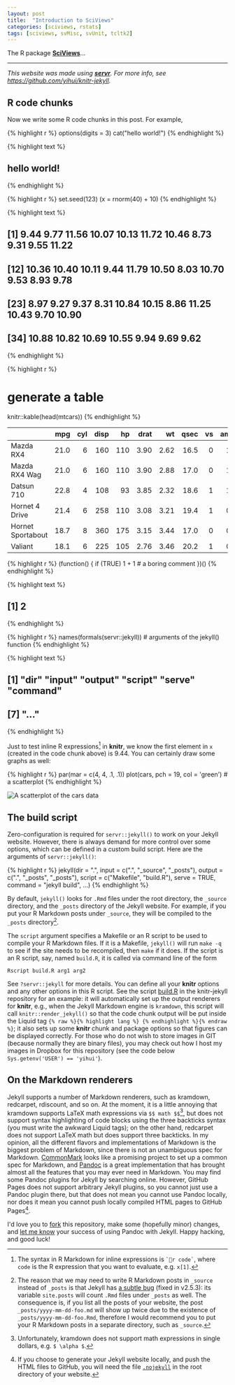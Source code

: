 ```yaml
---
layout: post
title:  "Introduction to SciViews"
categories: [sciviews, rstats]
tags: [sciviews, svMisc, svUnit, tcltk2]
---
```


The R package [**SciViews**](https://github.com/phgrosjean/SciViews)...


----

_This website was made using [**servr**](https://github.com/yihui/servr). For more info, see https://github.com/yihui/knitr-jekyll._


## R code chunks

Now we write some R code chunks in this post. For example,


{% highlight r %}
options(digits = 3)
cat("hello world!")
{% endhighlight %}



{% highlight text %}
## hello world!
{% endhighlight %}



{% highlight r %}
set.seed(123)
(x = rnorm(40) + 10)
{% endhighlight %}



{% highlight text %}
##  [1]  9.44  9.77 11.56 10.07 10.13 11.72 10.46  8.73  9.31  9.55 11.22
## [12] 10.36 10.40 10.11  9.44 11.79 10.50  8.03 10.70  9.53  8.93  9.78
## [23]  8.97  9.27  9.37  8.31 10.84 10.15  8.86 11.25 10.43  9.70 10.90
## [34] 10.88 10.82 10.69 10.55  9.94  9.69  9.62
{% endhighlight %}



{% highlight r %}
# generate a table
knitr::kable(head(mtcars))
{% endhighlight %}



|                  |  mpg| cyl| disp|  hp| drat|   wt| qsec| vs| am| gear| carb|
|:-----------------|----:|---:|----:|---:|----:|----:|----:|--:|--:|----:|----:|
|Mazda RX4         | 21.0|   6|  160| 110| 3.90| 2.62| 16.5|  0|  1|    4|    4|
|Mazda RX4 Wag     | 21.0|   6|  160| 110| 3.90| 2.88| 17.0|  0|  1|    4|    4|
|Datsun 710        | 22.8|   4|  108|  93| 3.85| 2.32| 18.6|  1|  1|    4|    1|
|Hornet 4 Drive    | 21.4|   6|  258| 110| 3.08| 3.21| 19.4|  1|  0|    3|    1|
|Hornet Sportabout | 18.7|   8|  360| 175| 3.15| 3.44| 17.0|  0|  0|    3|    2|
|Valiant           | 18.1|   6|  225| 105| 2.76| 3.46| 20.2|  1|  0|    3|    1|



{% highlight r %}
(function() {
  if (TRUE) 1 + 1  # a boring comment
})()
{% endhighlight %}



{% highlight text %}
## [1] 2
{% endhighlight %}



{% highlight r %}
names(formals(servr::jekyll))  # arguments of the jekyll() function
{% endhighlight %}



{% highlight text %}
## [1] "dir"     "input"   "output"  "script"  "serve"   "command"
## [7] "..."
{% endhighlight %}

Just to test inline R expressions[^2] in **knitr**, we know the first element in `x` (created in the code chunk above) is 9.44. You can certainly draw some graphs as well:

[^2]: The syntax in R Markdown for inline expressions is `` `r code` ``, where `code` is the R expression that you want to evaluate, e.g. `x[1]`.


{% highlight r %}
par(mar = c(4, 4, .1, .1))
plot(cars, pch = 19, col = 'green')  # a scatterplot
{% endhighlight %}

![A scatterplot of the cars data](http://tinyurl.com/sciviews/jekyll/2015-11-17-Introduction-to-SciViews/cars-1.png) 

## The build script

Zero-configuration is required for `servr::jekyll()` to work on your Jekyll website. However, there is always demand for more control over some options, which can be defined in a custom build script. Here are the arguments of `servr::jekyll()`:


{% highlight r %}
jekyll(dir = ".", input = c(".", "_source", "_posts"), output = c(".", 
    "_posts", "_posts"), script = c("Makefile", "build.R"), serve = TRUE, 
    command = "jekyll build", ...)
{% endhighlight %}

By default, `jekyll()` looks for `.Rmd` files under the root directory, the `_source` directory, and the `_posts` directory of the Jekyll website. For example, if you put your R Markdown posts under `_source`, they will be compiled to the `_posts` directory[^3].

[^3]: The reason that we may need to write R Markdown posts in `_source` instead of `_posts` is that Jekyll has [a subtle bug](https://github.com/jekyll/jekyll/pull/3147) (fixed in v2.5.3): its variable `site.posts` will count `.Rmd` files under `_posts` as well. The consequence is, if you list all the posts of your website, the post `_posts/yyyy-mm-dd-foo.md` will show up twice due to the existence of `_posts/yyyy-mm-dd-foo.Rmd`, therefore I would recommend you to put your R Markdown posts in a separate directory, such as `_source`.

The `script` argument specifies a Makefile or an R script to be used to compile your R Markdown files. If it is a Makefile, `jekyll()` will run `make -q` to see if the site needs to be recompiled, then `make` if it does. If the script is an R script, say, named `build.R`, it is called via command line of the form

    Rscript build.R arg1 arg2

See `?servr::jekyll` for more details. You can define all your **knitr** options and any other options in this R script. See the script [build.R](https://github.com/yihui/knitr-jekyll/blob/gh-pages/build.R) in the knitr-jekyll repository for an example: it will automatically set up the output renderers for **knitr**, e.g., when the Jekyll Markdown engine is `kramdown`, this script will call `knitr::render_jekyll()` so that the code chunk output will be put inside the Liquid tag `{% raw %}{% highlight lang %} {% endhighlight %}{% endraw %}`; it also sets up some **knitr** chunk and package options so that figures can be displayed correctly. For those who do not wish to store images in GIT (because normally they are binary files), you may check out how I host my images in Dropbox for this repository (see the code below `Sys.getenv('USER') == 'yihui'`).

## On the Markdown renderers

Jekyll supports a number of Markdown renderers, such as kramdown, redcarpet, rdiscount, and so on. At the moment, it is a little annoying that kramdown supports LaTeX math expressions via `$$ math $$`[^4], but does not support syntax highlighting of code blocks using the three backticks syntax (you must write the awkward Liquid tags); on the other hand, redcarpet does not support LaTeX math but does support three backticks. In my opinion, all the different flavors and implementations of Markdown is the biggest problem of Markdown, since there is not an unambiguous spec for Markdown. [CommonMark](http://commonmark.org) looks like a promising project to set up a common spec for Markdown, and [Pandoc](http://johnmacfarlane.net/pandoc/) is a great implementation that has brought almost all the features that you may ever need in Markdown. You may find some Pandoc plugins for Jekyll by searching online. However, GitHub Pages does not support arbitrary Jekyll plugins, so you cannot just use a Pandoc plugin there, but that does not mean you cannot use Pandoc locally, nor does it mean you cannot push locally compiled HTML pages to GitHub Pages[^5].

[^4]: Unfortunately, kramdown does not support math expressions in single dollars, e.g. `$ \alpha $`.

[^5]: If you choose to generate your Jekyll website locally, and push the HTML files to GitHub, you will need the file [`.nojekyll`](https://help.github.com/articles/using-jekyll-with-pages) in the root directory of your website.

I'd love you to [fork](https://github.com/yihui/knitr-jekyll) this repository, make some (hopefully minor) changes, and [let me know](https://github.com/yihui/knitr-jekyll/issues) your success of using Pandoc with Jekyll. Happy hacking, and good luck!
